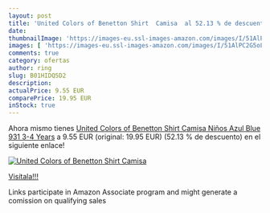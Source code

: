 ```yaml
---
layout: post
title: 'United Colors of Benetton Shirt  Camisa  al 52.13 % de descuento'
date: 
thumbnailImage: 'https://images-eu.ssl-images-amazon.com/images/I/51AlPC2G5oL._SL200_.jpg'
images: [ 'https://images-eu.ssl-images-amazon.com/images/I/51AlPC2G5oL._SL200_.jpg' ]
comments: true
category: ofertas
author: ring
slug: B01HIDQ5D2
description:
actualPrice: 9.55 EUR
comparePrice: 19.95 EUR
inStock: true
---
```


Ahora mismo tienes [United Colors of Benetton Shirt  Camisa Niños  Azul  Blue 931   3-4 Years](https://www.amazon.es/dp/B01HIDQ5D2/?tag=tolees-21) a 9.55 EUR (original: 19.95 EUR) (52.13 %  de descuento) en el siguiente enlace!

[![United Colors of Benetton Shirt  Camisa ](https://images-eu.ssl-images-amazon.com/images/I/51AlPC2G5oL._SL200_.jpg)](https://www.amazon.es/dp/B01HIDQ5D2/?tag=tolees-21)

[Visítala!!!](https://www.amazon.es/dp/B01HIDQ5D2/?tag=tolees-21)

Links participate in Amazon Associate program and might generate a comission on qualifying sales
